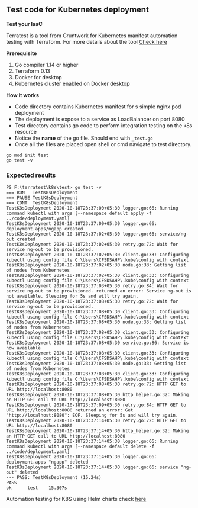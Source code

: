 ## Test code for Kubernetes deployment
<b> Test your IaaC </b>
<p>Terratest is a tool from Gruntwork for Kubernetes manifest automation testing with Terraform. For more details about the tool <a href="https://terratest.gruntwork.io/">Check here</a> </p>

<b> Prerequisite </b>
1. Go compiler 1.14 or higher
2. Terraform 0.13
3. Docker for desktop
4. Kubernetes cluster enabled on Docker desktop

<b>How it works </b>
* Code directory contains Kubernetes manifest for s simple nginx pod deployment
* The deployment is expose to a service as LoadBalancer on port 8080
* Test directory contains go code to  perform integration testing on the k8s resource
* Notice the <b>name</b> of the go file. Should end with <code>_test.go</code>
* Once all the files are placed open shell or cmd navigate to test directory.
```
go mod init test
go test -v
```
### Expected results 
```
PS F:\terratest\k8s\test> go test -v                                                                                                                                           === RUN   TestK8sDeployment
=== PAUSE TestK8sDeployment
=== CONT  TestK8sDeployment
TestK8sDeployment 2020-10-18T23:37:00+05:30 logger.go:66: Running command kubectl with args [--namespace default apply -f ../code/deployment.yaml]
TestK8sDeployment 2020-10-18T23:37:00+05:30 logger.go:66: deployment.apps/ngapp created
TestK8sDeployment 2020-10-18T23:37:02+05:30 logger.go:66: service/ng-out created
TestK8sDeployment 2020-10-18T23:37:02+05:30 retry.go:72: Wait for service ng-out to be provisioned.
TestK8sDeployment 2020-10-18T23:37:02+05:30 client.go:33: Configuring kubectl using config file C:\Users\CFSDSAHP\.kube\config with context
TestK8sDeployment 2020-10-18T23:37:02+05:30 node.go:33: Getting list of nodes from Kubernetes
TestK8sDeployment 2020-10-18T23:37:02+05:30 client.go:33: Configuring kubectl using config file C:\Users\CFSDSAHP\.kube\config with context
TestK8sDeployment 2020-10-18T23:37:03+05:30 retry.go:84: Wait for service ng-out to be provisioned. returned an error: Service ng-out is not available. Sleeping for 5s and will try again.
TestK8sDeployment 2020-10-18T23:37:08+05:30 retry.go:72: Wait for service ng-out to be provisioned.
TestK8sDeployment 2020-10-18T23:37:08+05:30 client.go:33: Configuring kubectl using config file C:\Users\CFSDSAHP\.kube\config with context
TestK8sDeployment 2020-10-18T23:37:08+05:30 node.go:33: Getting list of nodes from Kubernetes
TestK8sDeployment 2020-10-18T23:37:08+05:30 client.go:33: Configuring kubectl using config file C:\Users\CFSDSAHP\.kube\config with context
TestK8sDeployment 2020-10-18T23:37:08+05:30 service.go:86: Service is now available
TestK8sDeployment 2020-10-18T23:37:08+05:30 client.go:33: Configuring kubectl using config file C:\Users\CFSDSAHP\.kube\config with context
TestK8sDeployment 2020-10-18T23:37:08+05:30 node.go:33: Getting list of nodes from Kubernetes
TestK8sDeployment 2020-10-18T23:37:08+05:30 client.go:33: Configuring kubectl using config file C:\Users\CFSDSAHP\.kube\config with context
TestK8sDeployment 2020-10-18T23:37:08+05:30 retry.go:72: HTTP GET to URL http://localhost:8080
TestK8sDeployment 2020-10-18T23:37:08+05:30 http_helper.go:32: Making an HTTP GET call to URL http://localhost:8080
TestK8sDeployment 2020-10-18T23:37:09+05:30 retry.go:84: HTTP GET to URL http://localhost:8080 returned an error: Get "http://localhost:8080": EOF. Sleeping for 5s and will try again.
TestK8sDeployment 2020-10-18T23:37:14+05:30 retry.go:72: HTTP GET to URL http://localhost:8080
TestK8sDeployment 2020-10-18T23:37:14+05:30 http_helper.go:32: Making an HTTP GET call to URL http://localhost:8080
TestK8sDeployment 2020-10-18T23:37:14+05:30 logger.go:66: Running command kubectl with args [--namespace default delete -f ../code/deployment.yaml]
TestK8sDeployment 2020-10-18T23:37:14+05:30 logger.go:66: deployment.apps "ngapp" deleted
TestK8sDeployment 2020-10-18T23:37:14+05:30 logger.go:66: service "ng-out" deleted
--- PASS: TestK8sDeployment (15.24s)
PASS
ok      test    15.307s
```

<p> Automation testing for K8S using Helm charts check <a href="https://github.com/gruntwork-io/terratest-helm-testing-example">here</a></p>
